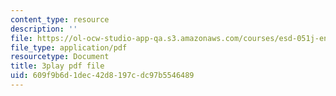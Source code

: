 ```yaml
---
content_type: resource
description: ''
file: https://ol-ocw-studio-app-qa.s3.amazonaws.com/courses/esd-051j-engineering-innovation-and-design-fall-2012/609f9b6d1dec42d8197cdc97b5546489_zY6Xf87GAyg.pdf
file_type: application/pdf
resourcetype: Document
title: 3play pdf file
uid: 609f9b6d-1dec-42d8-197c-dc97b5546489
---
```

